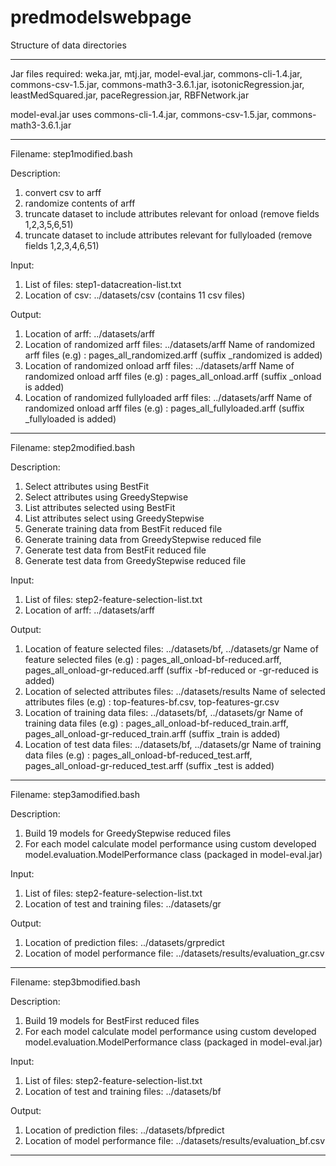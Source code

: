 # predmodelswebpage

Structure of data directories


---------------------------------------------------------------------------------------------------------------------------------
Jar files required: 
weka.jar, mtj.jar, model-eval.jar, commons-cli-1.4.jar, commons-csv-1.5.jar, commons-math3-3.6.1.jar, isotonicRegression.jar, leastMedSquared.jar, paceRegression.jar, RBFNetwork.jar

model-eval.jar uses commons-cli-1.4.jar, commons-csv-1.5.jar, commons-math3-3.6.1.jar

---------------------------------------------------------------------------------------------------------------------------------
Filename: step1modified.bash

Description:
1. convert csv to arff
2. randomize contents of arff
3. truncate dataset to include attributes relevant for onload (remove fields 1,2,3,5,6,51)
4. truncate dataset to include attributes relevant for fullyloaded (remove fields 1,2,3,4,6,51)

Input:
1. List of files: step1-datacreation-list.txt
2. Location of csv: ../datasets/csv (contains 11 csv files)

Output:
1. Location of arff: ../datasets/arff
2. Location of randomized arff files: ../datasets/arff
Name of randomized arff files (e.g) : pages_all_randomized.arff
(suffix _randomized is added)
3. Location of randomized onload arff files: ../datasets/arff
Name of randomized onload arff files (e.g) : pages_all_onload.arff
(suffix _onload is added)
4. Location of randomized fullyloaded arff files: ../datasets/arff
Name of randomized onload arff files (e.g) : pages_all_fullyloaded.arff
(suffix _fullyloaded is added)

-----------------------------------------------------------------------------------------------------------------
Filename: step2modified.bash

Description:
1. Select attributes using BestFit
2. Select attributes using GreedyStepwise
3. List attributes selected using BestFit
4. List attributes select using GreedyStepwise
5. Generate training data from BestFit reduced file
6. Generate training data from GreedyStepwise reduced file
7. Generate test data from BestFit reduced file
8. Generate test data from GreedyStepwise reduced file

Input:
1. List of files: step2-feature-selection-list.txt
2. Location of arff: ../datasets/arff

Output:
1. Location of feature selected files: ../datasets/bf, ../datasets/gr
Name of feature selected files (e.g) :  pages_all_onload-bf-reduced.arff, pages_all_onload-gr-reduced.arff
(suffix -bf-reduced or -gr-reduced is added)
2. Location of selected attributes files: ../datasets/results
Name of selected attributes files (e.g) : top-features-bf.csv, top-features-gr.csv
3. Location of training data files: ../datasets/bf, ../datasets/gr
Name of training data files (e.g) : pages_all_onload-bf-reduced_train.arff, pages_all_onload-gr-reduced_train.arff
(suffix _train is added)
4. Location of test data files: ../datasets/bf, ../datasets/gr
Name of training data files (e.g) : pages_all_onload-bf-reduced_test.arff, pages_all_onload-gr-reduced_test.arff
(suffix _test is added)

-----------------------------------------------------------------------------------------------------------------
Filename: step3amodified.bash

Description:
1. Build 19 models for GreedyStepwise reduced files
2. For each model calculate model performance using custom developed model.evaluation.ModelPerformance class (packaged in model-eval.jar)

Input:
1. List of files: step2-feature-selection-list.txt
2. Location of test and training files: ../datasets/gr

Output:
1. Location of prediction files: ../datasets/grpredict
2. Location of model performance file: ../datasets/results/evaluation_gr.csv

-----------------------------------------------------------------------------------------------------------------
Filename: step3bmodified.bash

Description:
1. Build 19 models for BestFirst reduced files
2. For each model calculate model performance using custom developed model.evaluation.ModelPerformance class (packaged in model-eval.jar)

Input:
1. List of files: step2-feature-selection-list.txt
2. Location of test and training files: ../datasets/bf

Output:
1. Location of prediction files: ../datasets/bfpredict
2. Location of model performance file: ../datasets/results/evaluation_bf.csv

-----------------------------------------------------------------------------------------------------------------
